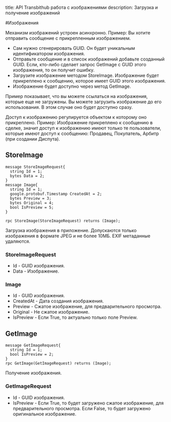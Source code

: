 title: API Transbithub работа с изображениями
description: Загрузка и получение изображений


#Изображения

Механизм изображений устроен асинхронно. Пример: Вы хотите отправить сообщение с прикрепленным изображением.
- Сам нужно сгенерировать GUID. Он будет уникальным идентификатором изображения.
- Отправьте сообщение и в список изображений добавьте созданный GUID. Если, кто-либо сделает запрос GetImage 
  с GUID этого изображения, то он получит ошибку.  
- Загрузите изображение методом StoreImage. Изображение будет прикреплено к сообщению, которое имеет GUID
  этого изображения.
- Изображение будет доступно через метод GetImage.

Пример показывает, что вы можете ссылаться на изображения, которые еще не загружены. Вы можете загрузить изображение
до его использования. В этом случае оно будет доступно сразу.

Доступ к изображению регулируется объектом к которому оно прикреплено. Пример: Изображение прикреплено к сообщению в сделке,
значит доступ к изображению имеют только те пользователи, которые имеют доступ к сообщению: Продавец, Покупатель,
Арбитр (при создании Диспута).

## StoreImage
```
message StoreImageRequest{
  string Id = 1;
  bytes Data = 2;
}
message Image{
  string Id = 1;
  google.protobuf.Timestamp CreatedAt = 2;
  bytes Preview = 3;
  bytes Original = 4;
  bool IsPreview = 5;
}

rpc StoreImage(StoreImageRequest) returns (Image);
```
Загрузка изображения в приложение. Допускаются только изображения в формате JPEG и не более 10МБ.
EXIF метаданные удаляются.

### StoreImageRequest
- Id - GUID изображения.
- Data - Изображение.

### Image
- Id - GUID изображения.
- CreatedAt - Дата создания изображения.
- Preview - Сжатое изображение, для предварительного просмотра.
- Original - Не сжатое изображение.
- IsPreview - Если True, то актуально только поле Preview.

## GetImage
```
message GetImageRequest{
  string Id = 1;
  bool IsPreview = 2;
}
rpc GetImage(GetImageRequest) returns (Image);
```
Получение изображения.

### GetImageRequest
- Id - GUID изображения.
- IsPreview - Если True, то будет загружено сжатое изображение, для предварительного просмотра. 
  Если False, то будет загружено оригинальное изображение.
